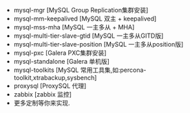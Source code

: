  - mysql-mgr [MySQL Group Replication集群安装]
 - mysql-mm-keepalived [MySQL 双主 + keepalived]
 - mysql-mss-mha [MySQL 一主多从 + MHA]
 - mysql-multi-tier-slave-gtid [MySQL 一主多从GITD版]
 - mysql-multi-tier-slave-position [MySQL 一主多从position版]
 - mysql-pxc [Galera PXC集群安装]
 - mysql-standalone [Galera 单机版]
 - mysql-toolkits [MySQL 常用工具集,如:percona-toolkit,xtrabackup,sysbench]
 - proxysql [ProxySQL 代理]
 - zabbix [zabbix 监控]
 - 更多定制等你来实现.